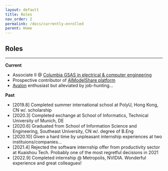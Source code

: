 ```yaml
---
layout: default
title: Roles
nav_order: 2
permalink: /docs/currently-enrolled
parent: Home
---
```


## Roles

----------
**Current**

* Associate II @ [Columbia GSAS in electrical & computer engineering](https://www.ee.columbia.edu/)
* Prospective contributor of [AIModelShare platform](https://www.modelshare.org/)
* [Avalon](https://en.wikipedia.org/wiki/The_Resistance_(game)) enthusiast but alleviated by job-hunting... 

**Past**
* \[2019.8\] Completed summer international school at PolyU, Hong Kong, CN w/. scholarship
* \[2020.3\] Completed exchange at School of Informatics, Technical University of Munich, DE
* \[2020.6\] Graduated from School of Information Science and Engineering, Southeast University, CN w/. degree of B.Eng
* \[2020.10\] Given a hard time by unpleasant internship experiences at two instituions/companies...
* \[2021.4\] Rejected the software internship offer from productivity sector at Kuaishou Tech. Probably one of the most regretful decisions in 2021
* \[2022.9\] Completed internship @ Metropolis, NVIDIA. Wonderful experience and great colleagues!

